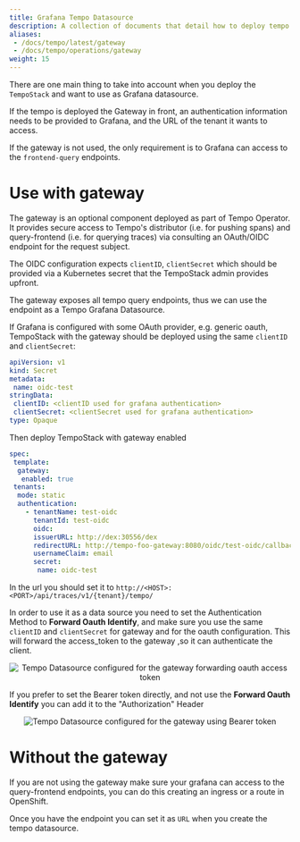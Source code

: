 ```yaml
---
title: Grafana Tempo Datasource
description: A collection of documents that detail how to deploy tempo and use it with Grafana
aliases:
 - /docs/tempo/latest/gateway
 - /docs/tempo/operations/gateway
weight: 15
---
```


There are one main thing to take into account when you deploy the `TempoStack` and want to use as Grafana datasource.

If the tempo is deployed the Gateway in front, an authentication information needs to be provided to Grafana, and the URL of the tenant it wants to access.

If the gateway is not used, the only requirement is to Grafana can access to the `frontend-query` endpoints.

# Use with gateway

The gateway is an optional component deployed as part of Tempo Operator. It provides secure access to Tempo's distributor (i.e. for pushing spans) and query-frontend (i.e. for querying traces) via consulting an OAuth/OIDC endpoint for the request subject.

The OIDC configuration expects `clientID`, `clientSecret`  which should be provided via a Kubernetes secret that the TempoStack admin provides upfront.

The gateway exposes all tempo query endpoints, thus we can use the endpoint as a Tempo Grafana Datasource.

If  Grafana is configured with some OAuth provider, e.g. generic oauth, TempoStack with the gateway should be deployed  using the same `clientID` and `clientSecret`:

```yaml
apiVersion: v1
kind: Secret
metadata:
 name: oidc-test
stringData:
 clientID: <clientID used for grafana authentication>
 clientSecret: <clientSecret used for grafana authentication>
type: Opaque
```

Then deploy TempoStack with gateway enabled

```yaml
spec:
 template:
  gateway:
   enabled: true
 tenants:
  mode: static
  authentication:
    - tenantName: test-oidc
      tenantId: test-oidc
      oidc:
      issuerURL: http://dex:30556/dex
      redirectURL: http://tempo-foo-gateway:8080/oidc/test-oidc/callback
      usernameClaim: email
      secret:
       name: oidc-test
```

In the url you should set it to `http://<HOST>:<PORT>/api/traces/v1/{tenant}/tempo/`

In order to use it as a data source you need to set the Authentication Method to **Forward Oauth Identify**, and make sure  you use the same `clientID` and `clientSecret` for gateway and for the oauth configuration. This will forward the access_token to the gateway ,so it can authenticate the client.

<p align="center"><img src="../grafana_datasource_tempo.png" alt="Tempo Datasource configured for the gateway forwarding oauth access token"></p>

If you prefer to set the Bearer token directly, and not use the  **Forward Oauth Identify** you can add it to the "Authorization" Header 

<p align="center"><img src="../grafana_datasource_tempo_headers.png" alt="Tempo Datasource configured for the gateway using Bearer token"></p>

# Without the gateway

If you are not using the gateway make sure your grafana can access to the query-frontend endpoints, you can do this 
creating an ingress or a route in OpenShift.

Once you have the endpoint you can set it as `URL` when you create the tempo datasource.